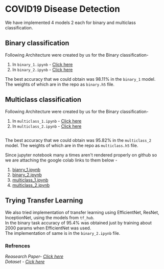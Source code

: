 # COVID19 Disease Detection

We have implemented 4 models 2 each for binary and multiclass classification.

## Binary classification
Following Architecture were created by us for the Binary classification-<br>
1. In `binary_1.ipynb` - [Click here](https://user-images.githubusercontent.com/81357954/125945667-ff9b939a-fb3f-4032-8ee0-faa25e7548bb.png)<br>
2. In `binary_2.ipynb`  - [Click here](https://user-images.githubusercontent.com/81357954/125946017-61a8728b-f46e-4769-8da8-763b8c937961.png)<br>

The best accuracy that we could obtain was 98.11% in the `binary_1` model. The weights of which are in the repo as `binary.h5` file.<br>

## Multiclass classification

Following Architecture were created by us for the Binary classification-<br>
1. In `multiclass_1.ipynb` - [Click here](https://user-images.githubusercontent.com/81357954/125947318-5c946588-d9da-48e7-a106-e8704fffb99b.png)
2. In `multiclass_2.ipynb` - [Click here](https://user-images.githubusercontent.com/81357954/125947538-fb1a7ad1-5c00-464c-8acd-0c6021617d56.png)
##  
The best accuracy that we could obtain was 95.82% in the `multiclass_2` model. The weights of which are in the repo as `multiclass.h5` file.<br>

Since jupyter notebook many a times aren't rendered properly on github so we are attaching the google colab links to them below -
1. [bianry_1.ipynb](https://colab.research.google.com/drive/1ZczFhORUnW1y2FcTntaODc0GrSbsCq3r?usp=sharing)
2. [binary_2.ipynb](https://colab.research.google.com/drive/1qqNB35bpnZs9jCXbxSOgdGIZfi9gSfkB)
3. [multiclass_1.ipynb](https://colab.research.google.com/drive/1n36uJWh0IvZoJPVXA3vIJ8AKcvfAB8q0?authuser=1#scrollTo=KxI7GfofyjoC )
4. [multiclass_2.ipynb](https://colab.research.google.com/drive/1cBvDX9JUs7rLK6RqvZO0Q8LRjKT7mJwU)

## Trying Transfer Learning

We also tried implementation of transfer learning using EfficientNet, ResNet, InceptionNet, using the models from `tf_hub`.<br>
In the binary task accuracy of 95.4% was obtained just by training about 2000 params when EfficientNet was used.<br>
The implementation of same is in the `binary_2.ipynb` file.

### Refrences
*Reasearch Paper- [Click here]( https://journals.physiology.org/doi/pdf/10.1152/physiolgenomics.00084.2020)<br>
Dataset - [Cick here](https://www.kaggle.com/tawsifurrahman/covid19-radiography-database)*
